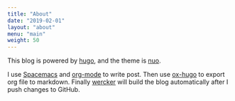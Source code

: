 ```yaml
---
title: "About"
date: "2019-02-01"
layout: "about"
menu: "main"
weight: 50
---
```


This blog is powered by [hugo](https://gohugo.io), and the theme is [nuo](https://github.com/laozhu/hugo-nuo/).

I use [Spacemacs](https://spacemacs.org) and [org-mode](https://orgmode.org) to write post. Then use [ox-hugo](https://ox-hugo.scripter.co) to export org file to markdown. Finally [wercker](https://app.wercker.com) will build the blog automatically after I push changes to GitHub.


